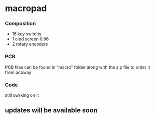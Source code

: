 # macropad

### Composition
- 16 key switchs
- 1 oled screen 0.96
- 2 rotary encoders

### PCB
PCB files can be found in "macro" folder along with the zip file to order it from pcbway

### Code
still owrking on it

## updates will be available soon